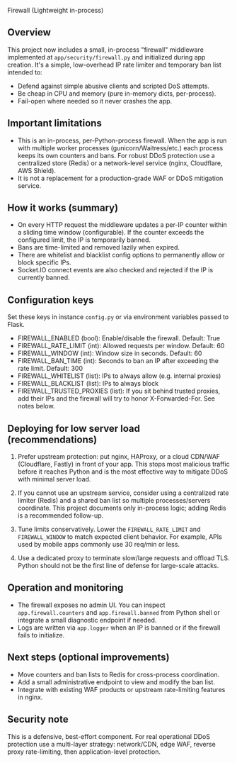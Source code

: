 Firewall (Lightweight in-process)

Overview
--------
This project now includes a small, in-process "firewall" middleware implemented at `app/security/firewall.py` and initialized during app creation. It's a simple, low-overhead IP rate limiter and temporary ban list intended to: 

- Defend against simple abusive clients and scripted DoS attempts.
- Be cheap in CPU and memory (pure in-memory dicts, per-process).
- Fail-open where needed so it never crashes the app.

Important limitations
---------------------
- This is an in-process, per-Python-process firewall. When the app is run with multiple worker processes (gunicorn/Waitress/etc.) each process keeps its own counters and bans. For robust DDoS protection use a centralized store (Redis) or a network-level service (nginx, Cloudflare, AWS Shield).
- It is not a replacement for a production-grade WAF or DDoS mitigation service.

How it works (summary)
----------------------
- On every HTTP request the middleware updates a per-IP counter within a sliding time window (configurable). If the counter exceeds the configured limit, the IP is temporarily banned.
- Bans are time-limited and removed lazily when expired.
- There are whitelist and blacklist config options to permanently allow or block specific IPs.
- Socket.IO connect events are also checked and rejected if the IP is currently banned.

Configuration keys
------------------
Set these keys in instance `config.py` or via environment variables passed to Flask.
- FIREWALL_ENABLED (bool): Enable/disable the firewall. Default: True
- FIREWALL_RATE_LIMIT (int): Allowed requests per window. Default: 60
- FIREWALL_WINDOW (int): Window size in seconds. Default: 60
- FIREWALL_BAN_TIME (int): Seconds to ban an IP after exceeding the rate limit. Default: 300
- FIREWALL_WHITELIST (list): IPs to always allow (e.g. internal proxies)
- FIREWALL_BLACKLIST (list): IPs to always block
- FIREWALL_TRUSTED_PROXIES (list): If you sit behind trusted proxies, add their IPs and the firewall will try to honor X-Forwarded-For. See notes below.

Deploying for low server load (recommendations)
----------------------------------------------
1. Prefer upstream protection: put nginx, HAProxy, or a cloud CDN/WAF (Cloudflare, Fastly) in front of your app. This stops most malicious traffic before it reaches Python and is the most effective way to mitigate DDoS with minimal server load.

2. If you cannot use an upstream service, consider using a centralized rate limiter (Redis) and a shared ban list so multiple processes/servers coordinate. This project documents only in-process logic; adding Redis is a recommended follow-up.

3. Tune limits conservatively. Lower the `FIREWALL_RATE_LIMIT` and `FIREWALL_WINDOW` to match expected client behavior. For example, APIs used by mobile apps commonly use 30 req/min or less.

4. Use a dedicated proxy to terminate slow/large requests and offload TLS. Python should not be the first line of defense for large-scale attacks.

Operation and monitoring
------------------------
- The firewall exposes no admin UI. You can inspect `app.firewall.counters` and `app.firewall.banned` from Python shell or integrate a small diagnostic endpoint if needed.
- Logs are written via `app.logger` when an IP is banned or if the firewall fails to initialize.

Next steps (optional improvements)
----------------------------------
- Move counters and ban lists to Redis for cross-process coordination.
- Add a small administrative endpoint to view and modify the ban list.
- Integrate with existing WAF products or upstream rate-limiting features in nginx.

Security note
-------------
This is a defensive, best-effort component. For real operational DDoS protection use a multi-layer strategy: network/CDN, edge WAF, reverse proxy rate-limiting, then application-level protection.

